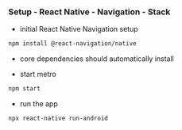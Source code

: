 ### Setup - React Native - Navigation - Stack

* initial React Native Navigation setup

```bash
npm install @react-navigation/native
```

* core dependencies should automatically install
  
* start metro
  
```bash
npm start
```

* run the app
  
```bash
npx react-native run-android
```

